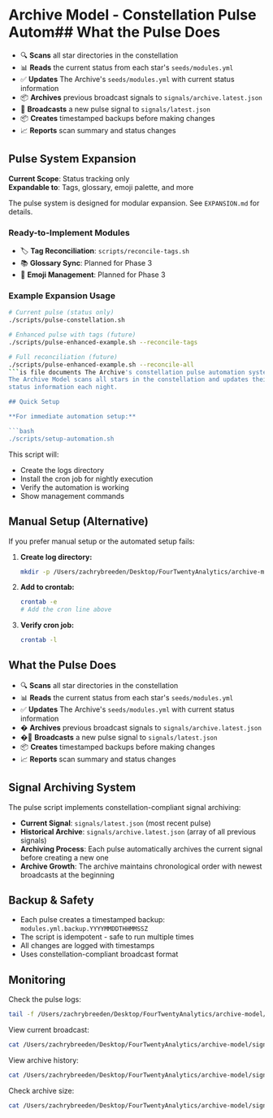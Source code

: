 # Archive Model - Constellation Pulse Autom## What the Pulse Does

- 🔍 **Scans** all star directories in the constellation
- 📊 **Reads** the current status from each star's `seeds/modules.yml`
- ✅ **Updates** The Archive's `seeds/modules.yml` with current status information
- 📦 **Archives** previous broadcast signals to `signals/archive.latest.json`
- 📡 **Broadcasts** a new pulse signal to `signals/latest.json`
- 📦 **Creates** timestamped backups before making changes
- 📈 **Reports** scan summary and status changes

## Pulse System Expansion

**Current Scope**: Status tracking only  
**Expandable to**: Tags, glossary, emoji palette, and more

The pulse system is designed for modular expansion. See `EXPANSION.md` for details.

### Ready-to-Implement Modules

- 🏷️ **Tag Reconciliation**: `scripts/reconcile-tags.sh` 
- 📚 **Glossary Sync**: Planned for Phase 3
- 🎨 **Emoji Management**: Planned for Phase 3

### Example Expansion Usage

```bash
# Current pulse (status only)
./scripts/pulse-constellation.sh

# Enhanced pulse with tags (future)
./scripts/pulse-enhanced-example.sh --reconcile-tags

# Full reconciliation (future)  
./scripts/pulse-enhanced-example.sh --reconcile-all
```is file documents The Archive's constellation pulse automation system.
The Archive Model scans all stars in the constellation and updates their
status information each night.

## Quick Setup

**For immediate automation setup:**

```bash
./scripts/setup-automation.sh
```

This script will:
- Create the logs directory
- Install the cron job for nightly execution
- Verify the automation is working
- Show management commands

## Manual Setup (Alternative)

If you prefer manual setup or the automated setup fails:

1. **Create log directory:**

   ```bash
   mkdir -p /Users/zachrybreeden/Desktop/FourTwentyAnalytics/archive-model/logs
   ```

2. **Add to crontab:**

   ```bash
   crontab -e
   # Add the cron line above
   ```

3. **Verify cron job:**

   ```bash
   crontab -l
   ```

## What the Pulse Does

- 🔍 **Scans** all star directories in the constellation
- 📊 **Reads** the current status from each star's `seeds/modules.yml`
- ✅ **Updates** The Archive's `seeds/modules.yml` with current status information
- � **Archives** previous broadcast signals to `signals/archive.latest.json`
- �📡 **Broadcasts** a new pulse signal to `signals/latest.json`
- 📦 **Creates** timestamped backups before making changes
- 📈 **Reports** scan summary and status changes

## Signal Archiving System

The pulse script implements constellation-compliant signal archiving:

- **Current Signal**: `signals/latest.json` (most recent pulse)
- **Historical Archive**: `signals/archive.latest.json` (array of all previous signals)
- **Archiving Process**: Each pulse automatically archives the current signal before creating a new one
- **Archive Growth**: The archive maintains chronological order with newest broadcasts at the beginning

## Backup & Safety

- Each pulse creates a timestamped backup: `modules.yml.backup.YYYYMMDDTHHMMSSZ`
- The script is idempotent - safe to run multiple times
- All changes are logged with timestamps
- Uses constellation-compliant broadcast format

## Monitoring

Check the pulse logs:
```bash
tail -f /Users/zachrybreeden/Desktop/FourTwentyAnalytics/archive-model/logs/pulse.log
```

View current broadcast:
```bash
cat /Users/zachrybreeden/Desktop/FourTwentyAnalytics/archive-model/signals/latest.json | jq
```

View archive history:
```bash
cat /Users/zachrybreeden/Desktop/FourTwentyAnalytics/archive-model/signals/archive.latest.json | jq -r '.[].id'
```

Check archive size:
```bash
cat /Users/zachrybreeden/Desktop/FourTwentyAnalytics/archive-model/signals/archive.latest.json | jq '. | length'
```